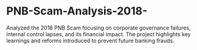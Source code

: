 # PNB-Scam-Analysis-2018-
Analyzed the 2018 PNB Scam focusing on corporate governance failures, internal control lapses, and its financial impact. The project highlights key learnings and reforms introduced to prevent future banking frauds.
